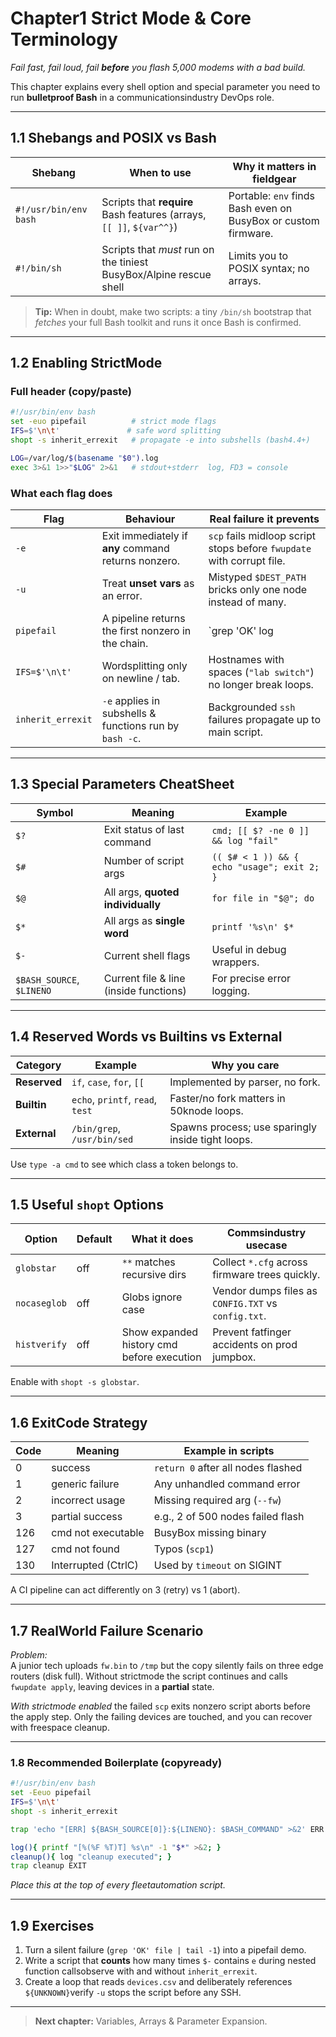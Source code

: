 
# Chapter1  Strict Mode & Core Terminology

_Fail fast, fail loud, fail **before** you flash 5,000 modems with a bad build._

This chapter explains every shell option and special parameter you need to
run **bulletproof Bash** in a communicationsindustry DevOps role.

---

## 1.1  Shebangs and POSIX vs Bash

| Shebang | When to use | Why it matters in fieldgear |
|---------|-------------|------------------------------|
| `#!/usr/bin/env bash` | Scripts that **require** Bash features (arrays, `[[ ]]`, `${var^^}`) | Portable: `env` finds Bash even on BusyBox or custom firmware. |
| `#!/bin/sh` | Scripts that _must_ run on the tiniest BusyBox/Alpine rescue shell | Limits you to POSIX syntax; no arrays. |

> **Tip:** When in doubt, make two scripts: a tiny `/bin/sh` bootstrap that
> _fetches_ your full Bash toolkit and runs it once Bash is confirmed.

---

## 1.2  Enabling StrictMode

### Full header (copy/paste)

```bash
#!/usr/bin/env bash
set -euo pipefail          # strict mode flags
IFS=$'\n\t'               # safe word splitting
shopt -s inherit_errexit   # propagate -e into subshells (bash4.4+)

LOG=/var/log/$(basename "$0").log
exec 3>&1 1>>"$LOG" 2>&1   # stdout+stderr  log, FD3 = console
```

### What each flag does

| Flag | Behaviour | Real failure it prevents |
|------|-----------|--------------------------|
| `-e` | Exit immediately if **any** command returns nonzero. | `scp` fails midloop  script stops before `fwupdate` with corrupt file. |
| `-u` | Treat **unset vars** as an error. | Mistyped `$DEST_PATH` bricks only one node instead of many. |
| `pipefail` | A pipeline returns the first nonzero in the chain. | `grep 'OK' log | tail -1` no longer hides a failed `grep`. |
| `IFS=$'\n\t'` | Wordsplitting only on newline / tab. | Hostnames with spaces (`"lab switch"`) no longer break loops. |
| `inherit_errexit` | `-e` applies in subshells & functions run by `bash -c`. | Backgrounded `ssh` failures propagate up to main script. |

---

## 1.3  Special Parameters CheatSheet

| Symbol | Meaning | Example |
|--------|---------|---------|
| `$?` | Exit status of last command | `cmd; [[ $? -ne 0 ]] && log "fail"` |
| `$#` | Number of script args | `(( $# < 1 )) && { echo "usage"; exit 2; }` |
| `$@` | All args, **quoted individually** | `for file in "$@"; do ` |
| `$*` | All args as **single word** | `printf '%s\n' $*` |
| `$-` | Current shell flags | Useful in debug wrappers. |
| `$BASH_SOURCE`, `$LINENO` | Current file & line (inside functions) | For precise error logging. |

---

## 1.4  Reserved Words vs Builtins vs External

| Category | Example | Why you care |
|----------|---------|--------------|
| **Reserved** | `if`, `case`, `for`, `[[` | Implemented by parser, no fork. |
| **Builtin** | `echo`, `printf`, `read`, `test` | Faster/no fork matters in 50knode loops. |
| **External** | `/bin/grep`, `/usr/bin/sed` | Spawns process; use sparingly inside tight loops. |

Use `type -a cmd` to see which class a token belongs to.

---

## 1.5  Useful `shopt` Options

| Option | Default | What it does | Commsindustry usecase |
|--------|---------|--------------|-------------------------|
| `globstar` | off | `**` matches recursive dirs | Collect `*.cfg` across firmware trees quickly. |
| `nocaseglob` | off | Globs ignore case | Vendor dumps files as `CONFIG.TXT` vs `config.txt`. |
| `histverify` | off | Show expanded history cmd before execution | Prevent fatfinger accidents on prod jumpbox. |

Enable with `shopt -s globstar`.

---

## 1.6  ExitCode Strategy

| Code | Meaning | Example in scripts |
|------|---------|--------------------|
| 0 | success | `return 0` after all nodes flashed |
| 1 | generic failure | Any unhandled command error |
| 2 | incorrect usage | Missing required arg (`--fw`) |
| 3 | partial success | e.g., 2 of 500 nodes failed flash |
| 126 | cmd not executable | BusyBox missing binary |
| 127 | cmd not found | Typos (`scp1`) |
| 130 | Interrupted (CtrlC) | Used by `timeout` on SIGINT |

A CI pipeline can act differently on 3 (retry) vs 1 (abort).

---

## 1.7  RealWorld Failure Scenario

*Problem:*  
A junior tech uploads `fw.bin` to `/tmp` but the copy silently fails on three
edge routers (disk full). Without strictmode the script continues and calls
`fwupdate apply`, leaving devices in a **partial** state.

*With strictmode enabled* the failed `scp` exits nonzero  script aborts
before the apply step. Only the failing devices are touched, and you can
recover with freespace cleanup.

---

### 1.8  Recommended Boilerplate (copyready)

```bash
#!/usr/bin/env bash
set -Eeuo pipefail
IFS=$'\n\t'
shopt -s inherit_errexit

trap 'echo "[ERR] ${BASH_SOURCE[0]}:${LINENO}: $BASH_COMMAND" >&2' ERR

log(){ printf "[%(%F %T)T] %s\n" -1 "$*" >&2; }
cleanup(){ log "cleanup executed"; }
trap cleanup EXIT
```

*Place this at the top of every fleetautomation script.*

---

## 1.9  Exercises

1. Turn a silent failure (`grep 'OK' file | tail -1`) into a pipefail demo.  
2. Write a script that **counts** how many times `$-` contains `e` during nested
   function callsobserve with and without `inherit_errexit`.  
3. Create a loop that reads `devices.csv` and deliberately references
   `${UNKNOWN}`verify `-u` stops the script before any SSH.

---

> **Next chapter:** Variables, Arrays & Parameter Expansion.


